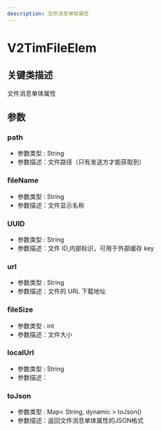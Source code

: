 ```yaml
---
description: 文件消息单体属性
---
```


# V2TimFileElem

## 关键类描述

文件消息单体属性

## 参数

### path

* 参数类型 : String
* 参数描述：文件路径（只有发送方才能获取到）

### fileName

* 参数类型 : String
* 参数描述：文件显示名称

### UUID

* 参数类型 : String
* 参数描述：文件 ID,内部标识，可用于外部缓存 key

### url

* 参数类型 : String
* 参数描述：文件的 URL 下载地址

### fileSize

* 参数类型 : int
* 参数描述：文件大小

### localUrl

* 参数类型 : String
* 参数描述：

### toJson

* 参数类型 : Map< String, dynamic > toJson()
* 参数描述：返回文件消息单体属性的JSON格式
